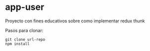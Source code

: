 # app-user
Proyecto con fines educativos sobre como implementar redux thunk

Pasos para clonar:

```
git clone url-repo
npm install

```
